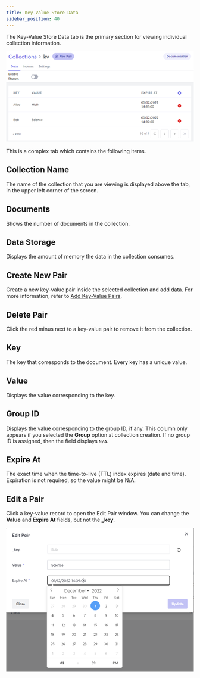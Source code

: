 ```yaml
---
title: Key-Value Store Data
sidebar_position: 40
---
```


The Key-Value Store Data tab is the primary section for viewing individual collection information.

![Key-Value Store Data Tab](/img/collections/kv-store-data.png)

This is a complex tab which contains the following items.

## Collection Name

The name of the collection that you are viewing is displayed above the tab, in the upper left corner of the screen.

## Documents

Shows the number of documents in the collection.

## Data Storage

Displays the amount of memory the data in the collection consumes.

## Create New Pair

Create a new key-value pair inside the selected collection and add data. For more information, refer to [Add Key-Value Pairs](add-key-value-pairs.md).

## Delete Pair

Click the red minus next to a key-value pair to remove it from the collection.

## Key

The key that corresponds to the document. Every key has a unique value.

## Value

Displays the value corresponding to the key.

## Group ID

Displays the value corresponding to the group ID, if any. This column only appears if you selected the **Group** option at collection creation. If no group ID is assigned, then the field displays `N/A`.

## Expire At

The exact time when the time-to-live (TTL) index expires (date and time). Expiration is not required, so the value might be N/A.

## Edit a Pair

Click a key-value record to open the Edit Pair window. You can change the **Value** and **Expire At** fields, but not the **_key**.

![Edit Pair window](/img/collections/edit-kv-pair.png)
